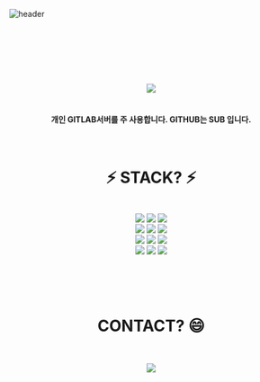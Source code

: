![header](https://capsule-render.vercel.app/api?type=waving&color=gradient&height=120&animation=fadeIn&section=footer&text=🤔LABIT&fontAlign=70)


</br>
</br>
</br>
</br>
</br>
</br>


<div align="center">
<img src="https://user-images.githubusercontent.com/60971782/230781676-8ea96ca2-f64f-4f43-ae84-5d950df7d030.png"/>
</div>
</br>

<div align="center">
<h4> 개인 GITLAB서버를 주 사용합니다. GITHUB는 SUB 입니다.</h4>
</div>
</br>


<div align="center">
<h1>⚡ STACK? ⚡</h1>
</div>

</br>
<div align="center">
 <img src="https://img.shields.io/badge/React-61DAFB?style=for-the-badge&logo=React&logoColor=white">
 <img src="https://img.shields.io/badge/JAVA-3776AB?style=for-the-badge&logo=JAVA&logoColor=white">
 <img src="https://img.shields.io/badge/JAVASCRIPT-F7DF1E?style=for-the-badge&logo=JAVASCRIPT&logoColor=white">
 </br>
 <img src="https://img.shields.io/badge/Gradle-02303A?style=for-the-badge&logo=Gradle&logoColor=white">
 <img src="https://img.shields.io/badge/Oracle-F80000?style=for-the-badge&logo=Oracle&logoColor=white">
 <img src="https://img.shields.io/badge/Jenkins-D24939?style=for-the-badge&logo=Jenkins&logoColor=white">
 </br>
 <img src="https://img.shields.io/badge/GITLAB-FC6D26?style=for-the-badge&logo=GITLAB&logoColor=white">
 <img src="https://img.shields.io/badge/NGINX-009639?style=for-the-badge&logo=NGINX&logoColor=white">
 <img src="https://img.shields.io/badge/OCP-F80000?style=for-the-badge&logo=ORACLE&logoColor=white">
 </br>
 <img src="https://img.shields.io/badge/CSS-1572B6?style=for-the-badge&logo=CSS3&logoColor=white">
 <img src="https://img.shields.io/badge/MAVEN-5A6AB1?style=for-the-badge&logo=MAVEN&logoColor=white">
 <img src="https://img.shields.io/badge/subversion-809CC9?style=for-the-badge&logo=subversion&logoColor=white">
 
 
</div>
 </br>
 </br>
 </br>


<div align="center">
 </br>
<h1> CONTACT? 😄</h1>
</br>

<a href="http://labit.pe.kr"><img src="https://img.shields.io/badge/Tech blog-20C997?style=flat-square&logo=Velog&&logoColor=white"/></a>

</div>






<!--
**Sonyw95/Sonyw95** is a ✨ _special_ ✨ repository because its `README.md` (this file) appears on your GitHub profile.

Here are some ideas to get you started:

- 🔭 I’m currently working on ...
- 🌱 I’m currently learning ...
- 👯 I’m looking to collaborate on ...
- 🤔 I’m looking for help with ...
- 💬 Ask me about ...
- 📫 How to reach me: ...
- 😄 Pronouns: ...
- ⚡ Fun fact: ...
-->
